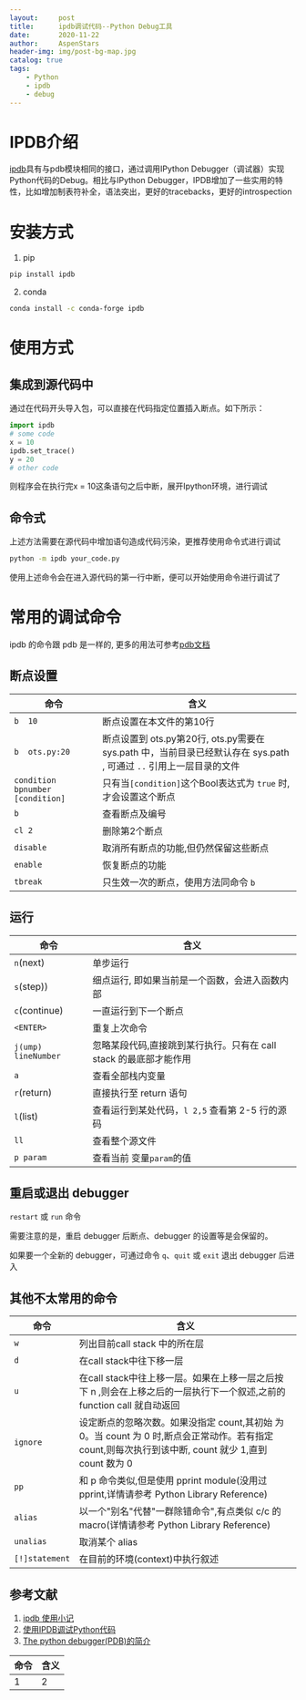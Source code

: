 ```yaml
---
layout:     post
title:      ipdb调试代码--Python Debug工具
date:       2020-11-22
author:     AspenStars
header-img: img/post-bg-map.jpg
catalog: true
tags:
    - Python
    - ipdb
    - debug
---
```


# IPDB介绍
[ipdb](https://pypi.org/project/ipdb/)具有与pdb模块相同的接口，通过调用IPython Debugger（调试器）实现Python代码的Debug。相比与IPython Debugger，IPDB增加了一些实用的特性，比如增加制表符补全，语法突出，更好的tracebacks，更好的introspection

# 安装方式

1. pip
```bash
pip install ipdb
```

2. conda 
```bash
conda install -c conda-forge ipdb
```

# 使用方式

## 集成到源代码中
通过在代码开头导入包，可以直接在代码指定位置插入断点。如下所示：
```python
import ipdb
# some code
x = 10
ipdb.set_trace()
y = 20
# other code
```
则程序会在执行完x = 10这条语句之后中断，展开Ipython环境，进行调试

## 命令式
上述方法需要在源代码中增加语句造成代码污染，更推荐使用命令式进行调试
```bash
python -m ipdb your_code.py
```
使用上述命令会在进入源代码的第一行中断，便可以开始使用命令进行调试了

# 常用的调试命令
ipdb 的命令跟 pdb 是一样的, 更多的用法可参考[pdb文档](https://docs.python.org/3.5/library/pdb.html)
## 断点设置
| 命令 | 含义 | 
| --- | --- | 
| `b  10` | 断点设置在本文件的第10行 | 
| `b  ots.py:20`  | 断点设置到 ots.py第20行, ots.py需要在 sys.path 中，当前目录已经默认存在 sys.path , 可通过 `..` 引用上一层目录的文件 | 
| `condition bpnumber [condition]` | 只有当`[condition]`这个Bool表达式为 `true` 时, 才会设置这个断点 | 
| `b`  | 查看断点及编号 | 
| `cl 2`  | 删除第2个断点 | 
| `disable` |  取消所有断点的功能,但仍然保留这些断点 | 
| `enable` |  恢复断点的功能 | 
| `tbreak` | 只生效一次的断点，使用方法同命令 `b` | 

## 运行
| 命令 | 含义 | 
| --- | --- | 
| `n`(next) | 单步运行 | 
| `s`(step)) | 细点运行, 即如果当前是一个函数，会进入函数内部 | 
| `c`(continue) | 一直运行到下一个断点 | 
| `<ENTER>` | 重复上次命令 | 
| `j(ump) lineNumber` |  忽略某段代码,直接跳到某行执行。只有在 call stack 的最底部才能作用 | 
| `a` |  查看全部栈内变量 | 
| `r`(return) |  直接执行至 return 语句 | 
| `l`(list) |  查看运行到某处代码，`l 2,5` 查看第 2-5 行的源码 | 
| `ll` |  查看整个源文件 | 
| `p param` |  查看当前 变量`param`的值 | 

## 重启或退出 debugger
`restart` 或 `run` 命令

需要注意的是，重启 debugger 后断点、debugger 的设置等是会保留的。

如果要一个全新的 debugger，可通过命令 `q`、`quit` 或 `exit` 退出 debugger 后进入

## 其他不太常用的命令

| 命令 | 含义 | 
|---|---| 
|`w`|列出目前call stack 中的所在层| 
| `d` |  在call stack中往下移一层 | 
| `u` |  在call stack中往上移一层。如果在上移一层之后按下 n ,则会在上移之后的一层执行下一个叙述,之前的 function call 就自动返回 | 
| `ignore` |  设定断点的忽略次数。如果没指定 count,其初始 为 0。当 count 为 0 时,断点会正常动作。若有指定 count,则每次执行到该中断, count 就少 1,直到 count 数为 0 | 
| `pp` |  和 p 命令类似,但是使用 pprint module(没用过 pprint,详情请参考 Python Library Reference) | 
| `alias` |  以一个"别名"代替"一群除错命令",有点类似 c/c 的 macro(详情请参考 Python Library Reference) | 
| `unalias` |  取消某个 alias | 
| `[!]statement` |  在目前的环境(context)中执行叙述 | 

## 参考文献
1. [ipdb 使用小记](http://wulc.me/2018/12/21/ipdb%20%E4%BD%BF%E7%94%A8%E5%B0%8F%E8%AE%B0/)
2. [使用IPDB调试Python代码](https://xmfbit.github.io/2017/08/21/debugging-with-ipdb/)
3. [The python debugger(PDB)的简介](https://www.cnblogs.com/wei-li/archive/2012/05/02/2479082.html)

| 命令 | 含义 | 
|---|---|
|1|2|